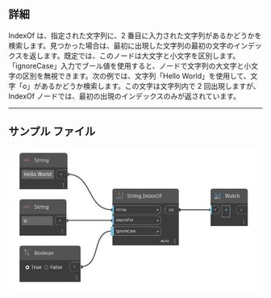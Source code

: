 ## 詳細
IndexOf は、指定された文字列に、2 番目に入力された文字列があるかどうかを検索します。見つかった場合は、最初に出現した文字列の最初の文字のインデックスを返します。既定では、このノードは大文字と小文字を区別します。「ignoreCase」入力でブール値を使用すると、ノードで文字列の大文字と小文字の区別を無視できます。次の例では、文字列「Hello World」を使用して、文字「o」があるかどうか検索します。この文字は文字列内で 2 回出現しますが、IndexOf ノードでは、最初の出現のインデックスのみが返されています。
___
## サンプル ファイル

![IndexOf](./DSCore.String.IndexOf_img.jpg)

